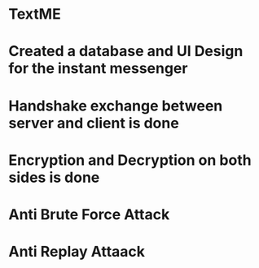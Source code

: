 # TextME
# Created a database and UI Design for the instant messenger
# Handshake exchange between server and client is done
# Encryption and Decryption on both sides is done
# Anti Brute Force Attack
# Anti Replay Attaack
